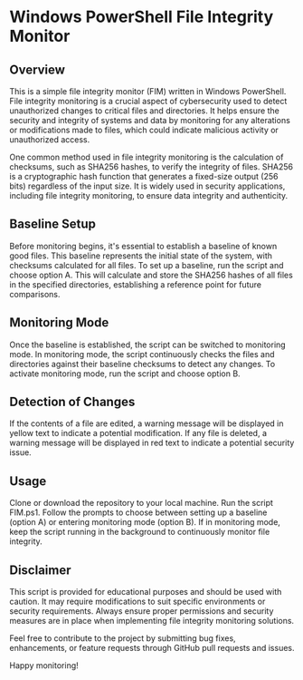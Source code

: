 <h1> <br>Windows PowerShell File Integrity Monitor <br></h1>
<h2>Overview</h2>
This is a simple file integrity monitor (FIM) written in Windows PowerShell. File integrity monitoring is a crucial aspect of cybersecurity used to detect unauthorized changes to critical files and directories. It helps ensure the security and integrity of systems and data by monitoring for any alterations or modifications made to files, which could indicate malicious activity or unauthorized access.

One common method used in file integrity monitoring is the calculation of checksums, such as SHA256 hashes, to verify the integrity of files. SHA256 is a cryptographic hash function that generates a fixed-size output (256 bits) regardless of the input size. It is widely used in security applications, including file integrity monitoring, to ensure data integrity and authenticity.

<h2>Baseline Setup</h2>
Before monitoring begins, it's essential to establish a baseline of known good files. This baseline represents the initial state of the system, with checksums calculated for all files. To set up a baseline, run the script and choose option A. This will calculate and store the SHA256 hashes of all files in the specified directories, establishing a reference point for future comparisons.

<h2>Monitoring Mode</h2>
Once the baseline is established, the script can be switched to monitoring mode. In monitoring mode, the script continuously checks the files and directories against their baseline checksums to detect any changes. To activate monitoring mode, run the script and choose option B.

<h2>Detection of Changes</h2>
If the contents of a file are edited, a warning message will be displayed in yellow text to indicate a potential modification.
If any file is deleted, a warning message will be displayed in red text to indicate a potential security issue.
<h2>Usage</h2>
Clone or download the repository to your local machine.
Run the script FIM.ps1.
Follow the prompts to choose between setting up a baseline (option A) or entering monitoring mode (option B).
If in monitoring mode, keep the script running in the background to continuously monitor file integrity.
<h2>Disclaimer</h2>
This script is provided for educational purposes and should be used with caution. It may require modifications to suit specific environments or security requirements. Always ensure proper permissions and security measures are in place when implementing file integrity monitoring solutions.

Feel free to contribute to the project by submitting bug fixes, enhancements, or feature requests through GitHub pull requests and issues.

Happy monitoring!


